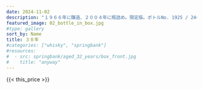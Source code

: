 ```yaml
---
date: 2024-11-02
description: "１９６６年に醸造、２００４年に瓶詰め。限定版。ボトルNo. 1925 / 2400"
featured_image: 02_bottle_in_box.jpg
#type: gallery
sort_by: Name
title: ３８年
#categories: ["whisky", "springbank"]
#resources:
#  - src: springbank/aged_32_years/box_front.jpg
#    title: "anyway"
---
```

{{< this_price >}}

